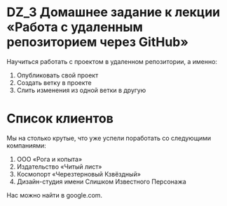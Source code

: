 # DZ_3 Домашнее задание к лекции «Работа с удаленным репозиторием через GitHub»

Научиться работать с проектом в удаленном репозитории, а именно:

1. Опубликовать свой проект
2. Создать ветку в проекте
3. Слить изменения из одной ветки в другую 



# Список клиентов

Мы на столько крутые, что уже успели поработать со следующими компаниями:

1. ООО «Рога и копыта»
2. Издательство «Читый лист»
3. Космопорт «Черезтерновый Кзвёздный»
4. Дизайн-студия имени Слишком Известного Персонажа

Нас можно найти в google.com.